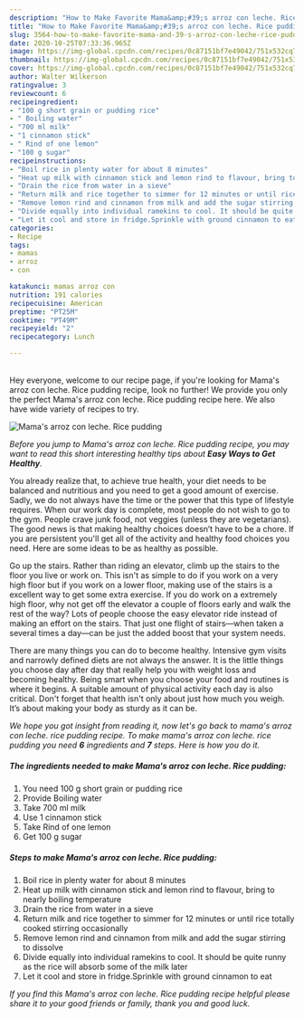 ```yaml
---
description: "How to Make Favorite Mama&amp;#39;s arroz con leche. Rice pudding"
title: "How to Make Favorite Mama&amp;#39;s arroz con leche. Rice pudding"
slug: 3564-how-to-make-favorite-mama-and-39-s-arroz-con-leche-rice-pudding
date: 2020-10-25T07:33:36.965Z
image: https://img-global.cpcdn.com/recipes/0c87151bf7e49042/751x532cq70/mamas-arroz-con-leche-rice-pudding-recipe-main-photo.jpg
thumbnail: https://img-global.cpcdn.com/recipes/0c87151bf7e49042/751x532cq70/mamas-arroz-con-leche-rice-pudding-recipe-main-photo.jpg
cover: https://img-global.cpcdn.com/recipes/0c87151bf7e49042/751x532cq70/mamas-arroz-con-leche-rice-pudding-recipe-main-photo.jpg
author: Walter Wilkerson
ratingvalue: 3
reviewcount: 6
recipeingredient:
- "100 g short grain or pudding rice"
- " Boiling water"
- "700 ml milk"
- "1 cinnamon stick"
- " Rind of one lemon"
- "100 g sugar"
recipeinstructions:
- "Boil rice in plenty water for about 8 minutes"
- "Heat up milk with cinnamon stick and lemon rind to flavour, bring to nearly boiling temperature"
- "Drain the rice from water in a sieve"
- "Return milk and rice together to simmer for 12 minutes or until rice totally cooked stirring occasionally"
- "Remove lemon rind and cinnamon from milk and add the sugar stirring to dissolve"
- "Divide equally into individual ramekins to cool. It should be quite runny as the rice will absorb some of the milk later"
- "Let it cool and store in fridge.Sprinkle with ground cinnamon to eat"
categories:
- Recipe
tags:
- mamas
- arroz
- con

katakunci: mamas arroz con 
nutrition: 191 calories
recipecuisine: American
preptime: "PT25M"
cooktime: "PT49M"
recipeyield: "2"
recipecategory: Lunch

---
```

<br>
Hey everyone, welcome to our recipe page, if you're looking for Mama&#39;s arroz con leche. Rice pudding recipe, look no further! We provide you only the perfect Mama&#39;s arroz con leche. Rice pudding recipe here. We also have wide variety of recipes to try.
<br>


![Mama&#39;s arroz con leche. Rice pudding](https://img-global.cpcdn.com/recipes/0c87151bf7e49042/751x532cq70/mamas-arroz-con-leche-rice-pudding-recipe-main-photo.jpg)

<i>Before you jump to Mama&#39;s arroz con leche. Rice pudding recipe, you may want to read this short interesting healthy tips about <strong>Easy Ways to Get Healthy</strong>.</i>

You already realize that, to achieve true health, your diet needs to be balanced and nutritious and you need to get a good amount of exercise. Sadly, we do not always have the time or the power that this type of lifestyle requires. When our work day is complete, most people do not wish to go to the gym. People crave junk food, not veggies (unless they are vegetarians). The good news is that making healthy choices doesn’t have to be a chore. If you are persistent you'll get all of the activity and healthy food choices you need. Here are some ideas to be as healthy as possible.

Go up the stairs. Rather than riding an elevator, climb up the stairs to the floor you live or work on. This isn't as simple to do if you work on a very high floor but if you work on a lower floor, making use of the stairs is a excellent way to get some extra exercise. If you do work on a extremely high floor, why not get off the elevator a couple of floors early and walk the rest of the way? Lots of people choose the easy elevator ride instead of making an effort on the stairs. That just one flight of stairs—when taken a several times a day—can be just the added boost that your system needs. 

There are many things you can do to become healthy. Intensive gym visits and narrowly defined diets are not always the answer. It is the little things you choose day after day that really help you with weight loss and becoming healthy. Being smart when you choose your food and routines is where it begins. A suitable amount of physical activity each day is also critical. Don't forget that health isn't only about just how much you weigh. It’s about making your body as sturdy as it can be. 


<i>We hope you got insight from reading it, now let's go back to mama&#39;s arroz con leche. rice pudding recipe. To make mama&#39;s arroz con leche. rice pudding you need <strong>6</strong> ingredients and <strong>7</strong> steps. Here is how you do it.
</i>

##### The ingredients needed to make Mama&#39;s arroz con leche. Rice pudding:

1. You need 100 g short grain or pudding rice
1. Provide  Boiling water
1. Take 700 ml milk
1. Use 1 cinnamon stick
1. Take  Rind of one lemon
1. Get 100 g sugar


##### Steps to make Mama&#39;s arroz con leche. Rice pudding:

1. Boil rice in plenty water for about 8 minutes
1. Heat up milk with cinnamon stick and lemon rind to flavour, bring to nearly boiling temperature
1. Drain the rice from water in a sieve
1. Return milk and rice together to simmer for 12 minutes or until rice totally cooked stirring occasionally
1. Remove lemon rind and cinnamon from milk and add the sugar stirring to dissolve
1. Divide equally into individual ramekins to cool. It should be quite runny as the rice will absorb some of the milk later
1. Let it cool and store in fridge.Sprinkle with ground cinnamon to eat


<i>If you find this Mama&#39;s arroz con leche. Rice pudding recipe helpful please share it to your good friends or family, thank you and good luck.</i>
